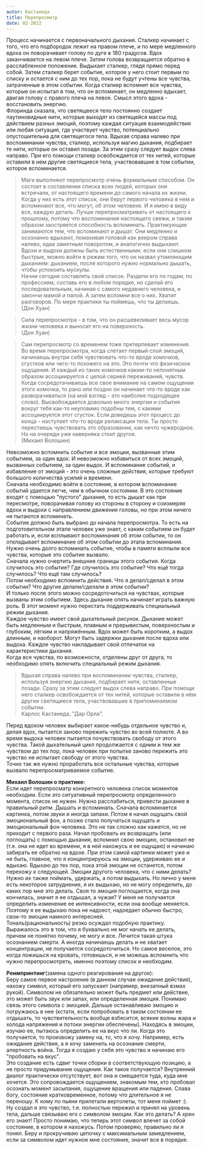 ```yaml
---
autor: Кастанеда
title: Перепросмотр
date: 02-2022
---
```


Процесс начинается с первоначального дыхания. Сталкер начинает с того, что его подбородок лежит на правом плече, и по мере медленного вдоха он поворачивает голову по дуге в 180 градусов. Вдох заканчивается на левом плече. Затем голова возвращается обратно в расслабленное положение. Выдыхает сталкер, глядя прямо перед собой. Затем сталкер берет событие, которое у него стоит первым по списку и остается с ним до тех пор, пока не будут учтены все чувства, затраченные в этом событии. Когда сталкер вспомнит все чувства, которые он испытал в том, что он вспоминает, он медленно вдыхает, двигая голову с правого плеча на левое. Смысл этого вдоха - восстановить энергию.  
Флоринда сказала, что светящееся тело постоянно создает паутиновидные нити, которые выходят из светящейся массы под действием разных эмоций, поэтому каждая ситуация взаимодействия или любая ситуация, где участвует чувство, потенциально опустошительна для светящегося тела. Вдыхая справа налево при воспоминании чувства, сталкер, используя магию дыхания, подбирает те нити, которые он оставил позади. За этим сразу следует выдох слева направо. При его помощи сталкер освобождается от тех нитей, которые оставили в нем другие светящиеся тела, участвовавшие в том событии, которое вспоминается.

> Маги выполняют перепросмотр очень формальным способом. Он состоит в составлении списка всех людей, которых они встречали, от настоящего времени до самого начала их жизни. Когда у них есть этот список, они берут первого человека в нем и вспоминают все, что могут, об этом человеке. И я имею в виду все, каждую деталь. Лучше перепросматривать от настоящего к прошлому, потому что воспоминания настоящего свежи, и таким образом заостряется способность вспоминать. Практикующие занимаются тем, что вспоминают и дышат. Они медленно и осознанно вдыхают, помахивая головой как веером справа налево, едва заметным поворотом, и аналогично выдыхают. Вдохи и выдохи должны быть естественными; если они слишком быстрые, можно войти в режим того, что он назвал утомляющим дыханием: дыханием, после которого нужно нормально дышать, чтобы успокоить мускулы.  
> Начни сегодня составлять свой список. Раздели его по годам, по профессиям, составь его в любом порядке, но сделай его последовательным, начиная с самого недавнего человека, и закончи мамой и папой. А затем вспомни все о них. Хватит разговоров. По мере практики ты поймешь, что ты делаешь.  
(Дон Хуан)

> Сила перепросмотра - в том, что он расшевеливает весь мусор жизни человека и выносит его на поверхность.  
> (Дон Хуан)

> Сам перепросмотр со временем тоже претерпевает изменения. Во время перепросмотра, когда слетает первый слой эмоций, начинаешь внутри себя чувствовать что-то вроде комочков, сгустков или чего-то похожего на это. Это почти что физическое ощущения. И каждый из таких комочков каким-то непонятным образом ассоциируется с целой серией переживаний, чувств. Когда сосредотачиваешь все свое внимание на самом ощущении этого комочка, то рано или поздно он начинает что-то вроде как разворачиваться (на мой взгляд - это наиболее подходящее слово). Высвобождается довольно много энергии и события вокруг тебя как-то неуловимо подобны тем, с какими ассоциируется этот сгусток. Если доведешь этот процесс до конца - наступает что-то вроде релаксации тела. Ты просто перестаешь чувствовать это образование, как нечто чужеродное. Но на очереди уже наверняка стоит другое.  
> (Михаил Волошин)

Невозможно вспомнить событие и все эмоции, вызванные этим событием, за один вдох. И невозможно избавиться от всех эмоций, вызванных событием, за один выдох. И вспоминание событий, и избавление от эмоций - это очень сложные действия, которые требуют большого количества усилий и времени.  
Сначала необходимо войти в состояние, в котором вспоминание событий удается легче, чем в обычном состоянии. В это состояние входят с помощью "пустого" дыхания, то есть дышат как при пересмотре, поворачивая голову из стороны в сторону и соизмеряя вдохи и выдохи с направлением движения головы, но при этом ничего не пытаются вспоминать.  
Событие должно быть выбрано до начала перепросмотра. То есть на подготовительном этапе человек уже знает, с каким событием он будет работать и, если всплывают воспоминания об этом событии, то он откладывает вспоминание об этом событии до этапа вспоминания.  
Нужно очень долго вспоминать событие, чтобы в памяти всплыли все чувства, которые это событие вызвало.  
Сначала нужно очертить внешние границы этого события. Когда случилось это событие? Где случилось это событие? Что ещё тогда случилось? Что ещё там случилось?  
Потом необходимо вспомнить действия. Что я делал/сделал в этом событии? Что другие делали/сделали в этом событии?  
И только после этого можно сосредоточиться на чувствах, которые вызваны этим событием. Здесь дыхание опять начинает играть важную роль. В этот момент нужно перестать поддерживать специальный режим дыхания.  
Каждое чувство имеет свой дыхательный рисунок. Дыхание может быть медленным и быстрым, плавным и прерывистым, поверхностым и глубоким, лёгким и напряжённым. Вдох может быть коротким, а выдох длинным, и наоборот. Могут быть задержки дыхания после вдоха или выдоха. Каждое чувство накладывает свой отпечаток на характеристики дыхания.  
Когда все чувства, по возможности, отделены друг от друга, то необходимо опять включить специальный режим дыхания.

> Вдыхая справа налево при воспоминании чувства, сталкер, используя энергию дыхания, подбирает нити, оставленные позади. Сразу за этим следует выдох слева направо. При помощи него сталкер освобождается от тех нитей, которые оставили в нём другие светящиеся тела, участвовавшие в припоминаемом событии.  
> Карлос Кастанеда, "Дар Орла".

Перед вдохом человек выбирает какое-нибудь отдельное чувство и, делая вдох, пытается заново пережить чувство во всей полноте. А во время выдоха человек пытается почувствовать свободу от этого чувства. Такой дыхательный цикл продолжается с одним и тем же чувством до тех пор, пока человек при попытке заново пережить это чувство не испытает свободу от этого чувства.  
Точно так же нужно проработать все остальные чувства, которые вызвало перепросматриваемое событие.

**Михаил Волошин о практике:**  
Если идет перепросматр конкретного человека список моментов необходим. Если это ситуативный перепросмотр определенного момента, список не нужен. Нужно расслабиться, привести дыхание в правильный ритм. Дышать и вспоминать. Сначала вспоминается картинка, потом звуки и иногда запахи. Потом я начал ощущать свой эмоциональный фон, а позже стало получаться ощущать и эмоциональный фон человека. Это не так сложно как кажется, но не приходит с первого раза. Начал пробовать их возвращать (или поглощать) с помощью дыхания, вспомнил свою эмоцию, остановил ее (т.е. она не идет во времени, я в ней нахожусь и ее ощущаю) и начинаю забирать ее обратно на вдохе. При этом самой картинки может уже и не быть, главное, что я концентрируюсь на эмоции, удерживаю ее и вдыхаю. Вдыхаю до тех пор, пока этой эмоции не останется, потом перехожу к следующей. Эмоции другого человека, что с ними делать? Нужно их также поймать, удержать, а потом выдыхать. Но лично у меня есть некоторое затруднение, я их выдыхаю, но не могу определить, до каких пор мне это делать. Своя то эмоция поглощается, когда она кончилась, значит я ее отдышал, а чужая? У меня не получается определить изменение ее интенсивности, если она вообще меняется. Поэтому я ее выдыхаю пока не надоест, надоедает обычно быстро, свои-то эмоции намного интересней.  
Тональ(рациональность) резко осуждал подобную практику. Выражалось это в том, что я буквально не мог начать ее делать, причем не понятно почему, не могу и все. Лечится такая штука осознанием смерти. А иногда начинаешь делать и не хватает концентрации, не получается сосредоточиться. Но самое веселое, это когда ложишься на кровать, готовишься, и не можешь вспомнить что нужно перепросмотреть, именно поэтому список и необходим.

**Реимпринтинг**(замена одного реагирования на другое):  
Беру самое первое настроение (в данном случае ожидание действия), нахожу символ, который его запускает (например, внезапный взмах рукой). Символом не обязательно может быть предмет или действие, это может быть звук или запах, или определенная эмоция. Понимаю связь этого символа с эмоцией. Дальше останавливаю эмоцию и погружаюсь в нее (кстати, если попробовать в таком состоянии ее отдышать, то чувствительность вообще взбесится, всякие волны жара и холода напряжения и потоки энергии обеспечены). Находясь в эмоции, изучаю ее, пытаюсь определить ее на вкус что ли. Когда это получается, то произвожу замену на, то, что я хочу. Например, есть ожидание действия, а я хочу заменить на осознание смерти, алертность война. Тогда я создаю у себя это чувство и начинаю его "пробовать на вкус".  
Это создание есть сдвиг точки сборки в соответствующую позицию, а не просто придумывание ощущения. Как такое получается? Внутренний диалог практически отсутствует, вот она и смещается туда, куда мне хочется. Это сопровождается ощущением, знакомым тем, кто пробовал осознать момент засыпания, ощущение вращения или падения. Слава богу, состояние кратковременное, потому что длительное я не переношу. К кому по пьяни прилетали вертолеты, тот меня поймет :).  
Ну создал я это чувство, т.е. полностью пережил и принял на уровень тела, дальше связываю его с символом эмоции. Как это делать? А хрен его знает! Просто понимаю, что теперь этот символ влечет за собой состояние, в котором я нахожусь. Потом проверяю, правильно ли я понял. Беру и прокручиваю цепочку с максимальным замедлением, если за символом идет нужное мне состояние, значит все в порядке.
